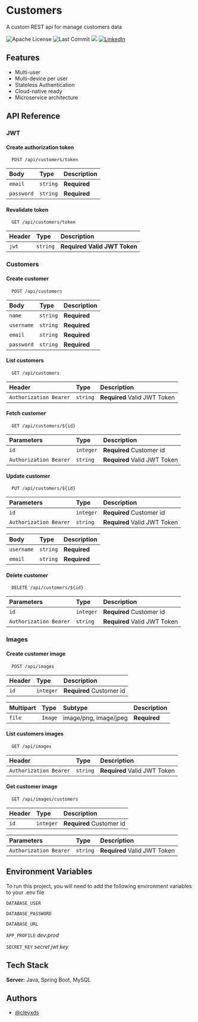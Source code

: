 
# Customers

A custom REST api for manage customers data 


![Apache License](https://img.shields.io/github/license/cleyxds/elecktra-customers)
![Last Commit](https://img.shields.io/github/last-commit/cleyxds/elecktra-customers)
![](https://img.shields.io/github/languages/top/cleyxds/elecktra-customers?color=%23B07219)
[![LinkedIn](https://img.shields.io/badge/LinkedIn-Profile-%230A66C2)](https://www.linkedin.com/in/cleyson-barbosa-7b4245162)

## Features

- Multi-user
- Multi-device per user
- Stateless Authentication
- Cloud-native ready
- Microservice architecture

## API Reference

### JWT

#### Create authorization token

```http
  POST /api/customers/token
```

| Body       | Type     | Description  |
| :--------- | :------- | :----------- |
| `email`    | `string` | **Required** |
| `password` | `string` | **Required** |

#### Revalidate token

```http
  GET /api/customers/token
```

| Header       | Type     | Description  |
| :----------- | :------- | :----------- |
| `jwt`        | `string` | **Required Valid JWT Token** |

### Customers

#### Create customer

```http
  POST /api/customers
```

| Body       | Type     | Description  |
| :--------- | :------- | :----------- |
| `name`     | `string` | **Required** |
| `username` | `string` | **Required** |
| `email`    | `string` | **Required** |
| `password` | `string` | **Required** |

#### List customers

```http
  GET /api/customers
```

| Header                 | Type     | Description                  |
| :--------------------- | :------- | :--------------------------- |
| `Authorization Bearer` | `string` | **Required** Valid JWT Token |

#### Fetch customer

```http
  GET /api/customers/${id}
```

| Parameters             | Type      | Description                  |
| :--------------------- | :-------- | :--------------------------- |
| `id`                   | `integer` | **Required** Customer id     |
| `Authorization Bearer` | `string`  | **Required** Valid JWT Token |

#### Update customer

```http
  PUT /api/customers/${id}
```

| Parameters             | Type      | Description                  |
| :--------------------- | :-------- | :--------------------------- |
| `id`                   | `integer` | **Required** Customer id     |
| `Authorization Bearer` | `string`  | **Required** Valid JWT Token |

| Body       | Type     | Description  |
| :--------  | :------- | :----------- |
| `username` | `string` | **Required** |
| `email`    | `string` | **Required** |

#### Delete customer

```http
  DELETE /api/customers/${id}
```

| Parameters             | Type      | Description                  |
| :--------------------- | :-------- | :--------------------------- |
| `id`                   | `integer` | **Required** Customer id     |
| `Authorization Bearer` | `string`  | **Required** Valid JWT Token |

### Images

#### Create customer image

```http
  POST /api/images
```

| Header          | Type      | Description                  |
| :-------------- | :-------- | :--------------------------- |
| `id`            | `integer` | **Required** Customer id     |

| Multipart       | Type     | Subtype               | Description  |
| :-------------- | :------- | :-------------------- | :----------- |
| `file`          | `Image`  | image/png, image/jpeg | **Required** |

#### List customers images

```http
  GET /api/images
```

| Header                 | Type     | Description                  |
| :--------------------- | :------- | :--------------------------- |
| `Authorization Bearer` | `string` | **Required** Valid JWT Token |

#### Get customer image

```http
  GET /api/images/customers
```
| Header          | Type      | Description                  |
| :-------------- | :-------- | :--------------------------- |
| `id`            | `integer` | **Required** Customer id     |

| Parameters             | Type      | Description                  |
| :--------------------- | :-------- | :--------------------------- |
| `Authorization Bearer` | `string`  | **Required** Valid JWT Token |

## Environment Variables

To run this project, you will need to add the following environment variables to your .env file

`DATABASE_USER` 

`DATABASE_PASSWORD` 

`DATABASE_URL` 

`APP_PROFILE` *dev:prod*

`SECRET_KEY` *secret jwt key*


## Tech Stack

**Server:** Java, Spring Boot, MySQL


## Authors

- [@cleyxds](https://www.github.com/cleyxds)
